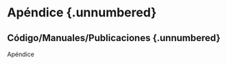 <!--
Apendices

\appendix
-->
# Apéndice {.unnumbered}

## Código/Manuales/Publicaciones {.unnumbered}

Apéndice
